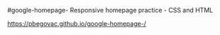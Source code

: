 #google-homepage-
Responsive homepage practice - CSS and HTML


https://pbegovac.github.io/google-homepage-/
